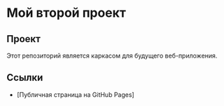 # Мой второй проект

## Проект
Этот репозиторий  является каркасом для будущего веб-приложения.

## Ссылки

- [Публичная страница на GitHub Pages]